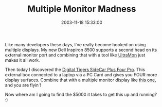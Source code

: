 ﻿---
layout: post
title: "Multiple Monitor Madness"
comments: false
date: 2003-11-18 15:33:00
updated: 2004-05-01 16:13:00
categories:
 - Technology
subtext-id: be4bd5e8-946f-42ba-8410-051b22a13c6d
alias: /blog/Multiple-Monitor-Madness.aspx
---


Like many developers these days, I've really become hooked on using multiple displays. My new Dell Inspiron 8500 supports a second head on its external monitor port and combining that with a tool like [UltraMon](http://www.realtimesoft.com/ultramon/) just makes it all work.

Then today I discovered the [Digital Tigers SideCar Plus Four Pro](http://www.digitaltigers.com/sidecar.shtml). This external box connected to a laptop via a PC Card and gives you FOUR more display surfaces. Combine that with a multiple monitor display like [this one](http://www.massmultiples.com/mass_multiples/c3h18_horizontal.htm), and you are flyin'!

Now where am I going to find the $5000 it takes to get this up and running? :)
